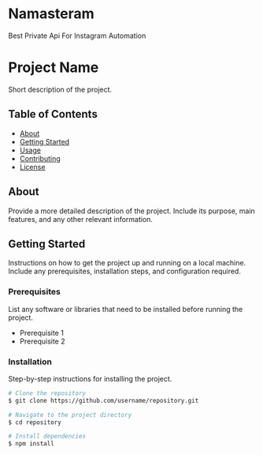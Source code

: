 # Namasteram
Best Private Api For Instagram Automation
# Project Name

Short description of the project.

## Table of Contents

- [About](#about)
- [Getting Started](#getting-started)
- [Usage](#usage)
- [Contributing](#contributing)
- [License](#license)

## About

Provide a more detailed description of the project. Include its purpose, main features, and any other relevant information.

## Getting Started

Instructions on how to get the project up and running on a local machine. Include any prerequisites, installation steps, and configuration required.

### Prerequisites

List any software or libraries that need to be installed before running the project.

- Prerequisite 1
- Prerequisite 2

### Installation

Step-by-step instructions for installing the project.

```bash
# Clone the repository
$ git clone https://github.com/username/repository.git

# Navigate to the project directory
$ cd repository

# Install dependencies
$ npm install
